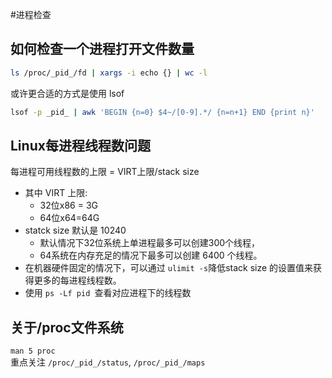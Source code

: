 #进程检查

## 如何检查一个进程打开文件数量
```bash
ls /proc/_pid_/fd | xargs -i echo {} | wc -l
```
或许更合适的方式是使用 lsof
```bash
lsof -p _pid_ | awk 'BEGIN {n=0} $4~/[0-9].*/ {n=n+1} END {print n}'
```

## Linux每进程线程数问题
每进程可用线程数的上限 = VIRT上限/stack size
   * 其中 VIRT 上限:
      * 32位x86 = 3G
      * 64位x64=64G
   * statck size 默认是 10240 
      * 默认情况下32位系统上单进程最多可以创建300个线程，
      * 64系统在内存充足的情况下最多可以创建 6400 个线程。
   * 在机器硬件固定的情况下，可以通过 `ulimit -s`降低stack size 的设置值来获得更多的每进程线程数。
   * 使用 `ps -Lf pid `查看对应进程下的线程数


## 关于/proc文件系统
`man 5 proc`   
重点关注 `/proc/_pid_/status`, `/proc/_pid_/maps`
